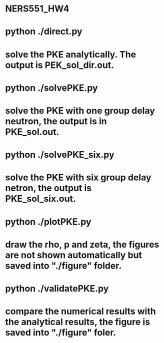 # NERS551_HW4

# python ./direct.py
# solve the PKE analytically. The output is PEK_sol_dir.out.

# python ./solvePKE.py
# solve the PKE with one group delay neutron, the output is in PKE_sol.out.

# python ./solvePKE_six.py
# solve the PKE with six group delay netron, the output is PKE_sol_six.out.

# python ./plotPKE.py
# draw the rho, p and zeta, the figures are not shown automatically but saved into "./figure" folder.

# python ./validatePKE.py
# compare the numerical results with the analytical results, the figure is saved into "./figure" foler.

